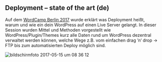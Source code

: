 ## Deployment – state of the art (de)

Auf dem [WordCamp Berlin 2017](https://2017.berlin.wordcamp.org/session/deployment-state-of-the-art/) wurde erklärt was Deployment heißt, warum und wie ein dein WordPress auf einen Live Server gelangt. In dieser Session wurden Mittel und Methoden vorgestellt wie WordPress/Plugin/Themes kurz alle Daten rund um WordPress dezentral verwaltet werden können, welche Wege z.B. vom einfachen drag ’n‘ drop -> FTP bis zum automatisierten Deploy möglich sind.

![bildschirmfoto 2017-05-15 um 08 36 12](https://cloud.githubusercontent.com/assets/809219/26045249/9efcab3e-3949-11e7-9a93-14fe5647ecd7.png)

